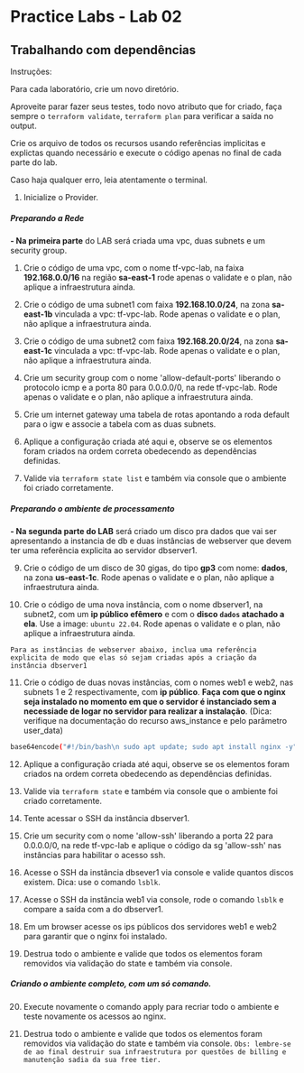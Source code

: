 # Practice Labs - Lab 02

## Trabalhando com dependências

Instruções:

Para cada laboratório, crie um novo diretório.

Aproveite parar fazer seus testes, todo novo atributo que for criado, faça sempre o `terraform validate`, `terraform plan` para verificar a saída no output.

Crie os arquivo de todos os recursos usando referências implicitas e explictas quando necessário e execute o código apenas no final de cada parte do lab.

Caso haja qualquer erro, leia atentamente o terminal.

1. Inicialize o Provider.

##### Preparando a Rede

**- Na primeira parte** do LAB será criada uma vpc, duas subnets e um security group.

1. Crie o código de uma vpc, com o nome tf-vpc-lab, na faixa **192.168.0.0/16** na região **sa-east-1** rode apenas o validate e o plan, não aplique a infraestrutura ainda.

1. Crie o código de uma subnet1 com faixa **192.168.10.0/24**, na zona **sa-east-1b** vinculada a vpc: tf-vpc-lab. Rode apenas o validate e o plan, não aplique a infraestrutura ainda.

1. Crie o código de uma subnet2 com faixa **192.168.20.0/24**, na zona **sa-east-1c** vinculada a vpc: tf-vpc-lab. Rode apenas o validate e o plan, não aplique a infraestrutura ainda.

1. Crie um security group com o nome 'allow-default-ports' liberando o protocolo icmp e a porta 80 para 0.0.0.0/0, na rede tf-vpc-lab. Rode apenas o validate e o plan, não aplique a infraestrutura ainda.

1. Crie um internet gateway uma tabela de rotas apontando a roda default para o igw e associe a tabela com as duas subnets.

1. Aplique a configuração criada até aqui e, observe se os elementos foram criados na ordem correta obedecendo as dependências definidas.

1. Valide via `terraform state list` e também via console que o ambiente foi criado corretamente.

##### Preparando o ambiente de processamento

**- Na segunda parte do LAB** será criado um disco pra dados que vai ser apresentando a instancia de db e duas instâncias de webserver que devem ter uma referência explicita ao servidor dbserver1.

9. Crie o código de um disco de 30 gigas, do tipo **gp3** com nome: **dados**, na zona **us-east-1c**. Rode apenas o validate e o plan, não aplique a infraestrutura ainda.

10. Crie o código de uma nova instância, com o nome dbserver1, na subnet2, com um **ip público efêmero** e com o **disco `dados` atachado a ela**. Use a image: `ubuntu 22.04`. Rode apenas o validate e o plan, não aplique a infraestrutura ainda.

`
Para as instâncias de webserver abaixo, inclua uma referência explicita de modo que elas só sejam criadas após a criação da instância dbserver1
`

11. Crie o código de duas novas instâncias, com o nomes web1 e web2, nas subnets 1 e 2 respectivamente, com **ip público**. **Faça com que o nginx seja instalado no momento em que o servidor é instanciado sem a necessiade de logar no servidor para realizar a instalação**. (Dica: verifique na documentação do recurso aws_instance e pelo parâmetro user_data)

```sh Parâmetro do user data instalação Nginx:
base64encode("#!/bin/bash\n sudo apt update; sudo apt install nginx -y")
```

12. Aplique a configuração criada até aqui, observe se os elementos foram criados na ordem correta obedecendo as dependências definidas.

13. Valide via `terraform state` e também via console que o ambiente foi criado corretamente.

14. Tente acessar o SSH da instância dbserver1.

15. Crie um security com o nome 'allow-ssh' liberando a porta 22 para 0.0.0.0/0, na rede tf-vpc-lab e aplique o código da sg 'allow-ssh'  nas instâncias para habilitar o acesso ssh.

16. Acesse o SSH da instância dbsever1 via console e valide quantos discos existem. Dica: use o comando `lsblk`.

17. Acesse o SSH da instância web1 via console, rode o comando `lsblk` e compare a saída com a do dbserver1.

18. Em um browser acesse os ips públicos dos servidores web1 e web2 para garantir que o nginx foi instalado.

19. Destrua todo o ambiente e valide que todos os elementos foram removidos via validação do state e também via console.

##### Criando o ambiente completo, com um só comando.

20. Execute novamente o comando apply para recriar todo o ambiente e teste novamente os acessos ao nginx.

21. Destrua todo o ambiente e valide que todos os elementos foram removidos via validação do state e também via console.
`
Obs: lembre-se de ao final destruir sua infraestrutura por questões de billing e manutenção sadia da sua free tier.
`


